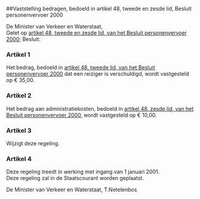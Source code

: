 <meta http-equiv='Content-Type' content='text/html; charset=utf-8' />

##Vaststelling bedragen, bedoeld in artikel 48, tweede en zesde lid, Besluit personenvervoer 2000

De Minister van Verkeer en Waterstaat,  
Gelet op [artikel 48, tweede en zesde lid, van het Besluit personenvervoer 2000](../../../../../../../../../../../../../../AMvB/besluit/personenvervoer/2000/BWBR0011982/README.md);
Besluit:    

### Artikel  1  

Het bedrag, bedoeld in [artikel 48, tweede lid, van het Besluit personenvervoer 2000](../../../../../../../../../../../../../../AMvB/besluit/personenvervoer/2000/BWBR0011982/README.md) dat een reiziger is verschuldigd, wordt vastgesteld op € 35,00.  

### Artikel  2  

Het bedrag aan administratiekosten, bedoeld in [artikel 48, zesde lid, van het Besluit personenvervoer 2000](../../../../../../../../../../../../../../AMvB/besluit/personenvervoer/2000/BWBR0011982/README.md), wordt vastgesteld op € 10,00.  

### Artikel  3  

Wijzigt deze regeling.   

### Artikel  4  

Deze regeling treedt in werking met ingang van 1 januari 2001.  
Deze regeling zal in de Staatscourant worden geplaatst.   

De 
Minister van Verkeer en Waterstaat, 
T.Netelenbos    
